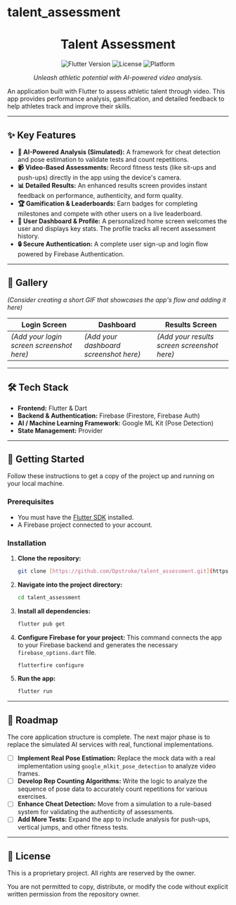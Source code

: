 # talent_assessment

<p align="center">
  </p>

<h1 align="center">Talent Assessment</h1>

<p align="center">
  <img src="https://img.shields.io/badge/Flutter-3.x-blue?logo=flutter" alt="Flutter Version">
  <img src="https://img.shields.io/badge/License-Proprietary-red" alt="License">
  <img src="https://img.shields.io/badge/Platform-Android%20%7C%20iOS%20%7C%20Web-green" alt="Platform">
</p>

<p align="center">
  <i>Unleash athletic potential with AI-powered video analysis.</i>
</p>

An application built with Flutter to assess athletic talent through video. This app provides performance analysis, gamification, and detailed feedback to help athletes track and improve their skills.

---

## ✨ Key Features

* **🎯 AI-Powered Analysis (Simulated):** A framework for cheat detection and pose estimation to validate tests and count repetitions.
* **📹 Video-Based Assessments:** Record fitness tests (like sit-ups and push-ups) directly in the app using the device's camera.
* **📊 Detailed Results:** An enhanced results screen provides instant feedback on performance, authenticity, and form quality.
* **🏆 Gamification & Leaderboards:** Earn badges for completing milestones and compete with other users on a live leaderboard.
* **👤 User Dashboard & Profile:** A personalized home screen welcomes the user and displays key stats. The profile tracks all recent assessment history.
* **🔒 Secure Authentication:** A complete user sign-up and login flow powered by Firebase Authentication.

---

## 📸 Gallery

*(Consider creating a short GIF that showcases the app's flow and adding it here)*

| Login Screen                               | Dashboard                                  | Results Screen                               |
| ------------------------------------------ | ------------------------------------------ | -------------------------------------------- |
| *(Add your login screen screenshot here)* | *(Add your dashboard screenshot here)* | *(Add your results screen screenshot here)* |

---

## 🛠️ Tech Stack

-   **Frontend:** Flutter & Dart
-   **Backend & Authentication:** Firebase (Firestore, Firebase Auth)
-   **AI / Machine Learning Framework:** Google ML Kit (Pose Detection)
-   **State Management:** Provider

---

## 🚀 Getting Started

Follow these instructions to get a copy of the project up and running on your local machine.

### Prerequisites

-   You must have the [Flutter SDK](https://flutter.dev/docs/get-started/install) installed.
-   A Firebase project connected to your account.

### Installation

1.  **Clone the repository:**
    ```bash
    git clone [https://github.com/Dpstroke/talent_assessment.git](https://github.com/Dpstroke/talent_assessment.git)
    ```
2.  **Navigate into the project directory:**
    ```bash
    cd talent_assessment
    ```
3.  **Install all dependencies:**
    ```bash
    flutter pub get
    ```
4.  **Configure Firebase for your project:**
    This command connects the app to your Firebase backend and generates the necessary `firebase_options.dart` file.
    ```bash
    flutterfire configure
    ```
5.  **Run the app:**
    ```bash
    flutter run
    ```

---

## 📝 Roadmap

The core application structure is complete. The next major phase is to replace the simulated AI services with real, functional implementations.

-   [ ] **Implement Real Pose Estimation:** Replace the mock data with a real implementation using `google_mlkit_pose_detection` to analyze video frames.
-   [ ] **Develop Rep Counting Algorithms:** Write the logic to analyze the sequence of pose data to accurately count repetitions for various exercises.
-   [ ] **Enhance Cheat Detection:** Move from a simulation to a rule-based system for validating the authenticity of assessments.
-   [ ] **Add More Tests:** Expand the app to include analysis for push-ups, vertical jumps, and other fitness tests.

---

## 📜 License

This is a proprietary project. All rights are reserved by the owner.

You are not permitted to copy, distribute, or modify the code without explicit written permission from the repository owner.
